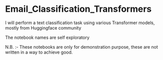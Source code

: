 # Email_Classification_Transformers

I will perform a text classification task using various Transformer models, mostly from Huggingface community

The notebook names are self exploratory

N.B. :- These notebooks are only for demonstration purpose, these are not written in a way to achieve good. 

